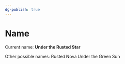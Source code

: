```yaml
---
dg-publish: true
---
```

# Name

Current name: **Under the Rusted Star**

Other possible names:
Rusted Nova
Under the Green Sun
